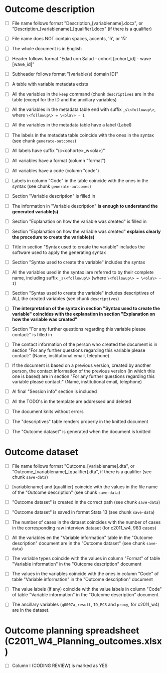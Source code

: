 # Outcome description

- [ ] File name follows format
  "Description_[variablename].docx", or
  "Description_[variablename]_[qualifier].docx" (if there is a qualifier)

- [ ] File name does NOT contain spaces, accents, 'ñ', or 'Ñ'

- [ ] The whole document is in English

- [ ] Header follows format
  "Edad con Salud - cohort [cohort_id] - wave [wave_id]"

- [ ] Subheader follows format "[variable(s) domain ID]"

- [ ] A table with variable metadata exists

- [ ] All the variables in the `keep` command (chunk `descriptives` are in the
  table (except for the ID and the ancillary variables)
  
- [ ] All the variables in the metadata table end with suffix `_s\<followup\>`,
  where `\<followup\> = \<ola\> - 1`

- [ ] All the variables in the metadata table have a label (Label)

- [ ] The labels in the metadata table coincide with the ones in the syntax
  (see chunk `generate-outcomes`)

- [ ] All labels have suffix "(c\<cohorte\>_w\<ola\>)"

- [ ] All variables have a format (column "format")

- [ ] All variables have a code (column "code")

- [ ] Labels in column "Code" in the table coincide with the ones in the syntax
  (see chunk `generate-outcomes`)

- [ ] Section "Variable description" is filled in

- [ ] The information in "Variable description"
  **is enough to understand the generated variable(s)**

- [ ] Section "Explanation on how the variable was created" is filled in
  
- [ ] Section "Explanation on how the variable was created"
  **explains clearly the procedure to create the variable(s)**

- [ ] Title in section "Syntax used to create the variable" includes the
  software used to apply the generating syntax

- [ ] Section "Syntax used to create the variable" includes the syntax

- [ ] All the variables used in the syntax iare referred to by their complete
  name, including suffix `_s\<followup\>` (where `\<followup\> = \<ola\> - 1`)

- [ ] Section "Syntax used to create the variable" includes descriptives of ALL
  the created variables (see chunk `descriptives`)

- [ ] **The interpretation of the syntax in section "Syntax used to create the
  variable" coincides with the explanation in section "Explanation on how the
  variable was created"**

- [ ] Section "For any further questions regarding this variable please
  contact:" is filled in

- [ ] The contact information of the person who created the document is in
  section "For any further questions regarding this variable please contact:"
  (Name, institutional email, telephone)

- [ ] If the document is based on a previous version, created by another person,
  the contact information of the previous version (in which this one is based)
  are in section "For any further questions regarding this variable please
  contact:" (Name, institutional email, telephone)

- [ ] Al final "Session info" section is included

- [ ] All the TODO's in the template are addressed and deleted

- [ ] The document knits without errors

- [ ] The "descriptives" table renders properly in the knitted document

- [ ] The "Outcome dataset" is generated when the document is knitted

# Outcome dataset

- [ ] File name follows format "Outcome_[variablename].dta", or
  "Outcome_[variablename]_[qualifier].dta", if there is a qualifier
  (see chunk `save-data`)

- [ ] [variablename] and [qualifier] coincide with the values in the file name
  of the "Outcome description" (see chunk `save-data`)

- [ ] "Outcome dataset" is created in the correct path (see chunk `save-data`)

- [ ] "Outcome dataset" is saved in format Stata 13 (see chunk `save-data`)

- [ ] The number of cases in the dataset coincides with the number of
  cases in the corresponding raw interview dataset (for c2011_w4, 963 cases)

- [ ] All the variables en the "Variable information" table in the
  "Outcome description" document are in the "Outcome dataset" (see chunk
  `save-data`)

- [ ] The variable types coincide with the values in column "Format" of table
  "Variable information" in the "Outcome description" document

- [ ] The values in the variables coincide with the ones in column "Code" of
  table "Variable information" in the "Outcome description" document

- [ ] The value labels (if any) coincide with the value labels in column "Code"
  of table "Variable information" in the "Outcome description" document

- [ ] The ancillary variables (`q0007a_result`, `ID_ECS` and `proxy`, for
  c2011_w4) are in the dataset.

# Outcome planning spreadsheet (C2011_W4_Planning_outcomes.xlsx)

- [ ] Column I (CODING REVIEW) is marked as YES
